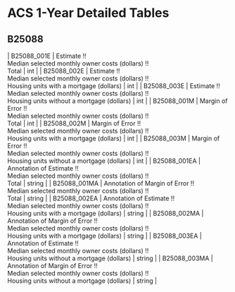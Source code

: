# ACS 1-Year Detailed Tables

## B25088

| B25088_001E | Estimate !!<br>Median selected monthly owner costs (dollars) !!<br>Total | int |
| B25088_002E | Estimate !!<br>Median selected monthly owner costs (dollars) !!<br>Housing units with a mortgage (dollars) | int |
| B25088_003E | Estimate !!<br>Median selected monthly owner costs (dollars) !!<br>Housing units without a mortgage (dollars) | int |
| B25088_001M | Margin of Error !!<br>Median selected monthly owner costs (dollars) !!<br>Total | int |
| B25088_002M | Margin of Error !!<br>Median selected monthly owner costs (dollars) !!<br>Housing units with a mortgage (dollars) | int |
| B25088_003M | Margin of Error !!<br>Median selected monthly owner costs (dollars) !!<br>Housing units without a mortgage (dollars) | int |
| B25088_001EA | Annotation of Estimate !!<br>Median selected monthly owner costs (dollars) !!<br>Total | string |
| B25088_001MA | Annotation of Margin of Error !!<br>Median selected monthly owner costs (dollars) !!<br>Total | string |
| B25088_002EA | Annotation of Estimate !!<br>Median selected monthly owner costs (dollars) !!<br>Housing units with a mortgage (dollars) | string |
| B25088_002MA | Annotation of Margin of Error !!<br>Median selected monthly owner costs (dollars) !!<br>Housing units with a mortgage (dollars) | string |
| B25088_003EA | Annotation of Estimate !!<br>Median selected monthly owner costs (dollars) !!<br>Housing units without a mortgage (dollars) | string |
| B25088_003MA | Annotation of Margin of Error !!<br>Median selected monthly owner costs (dollars) !!<br>Housing units without a mortgage (dollars) | string |

